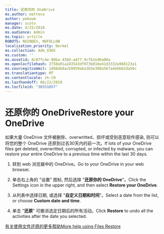 ```yaml
---
title: 还原你的 OneDrive
ms.author: matteva
author: pebaum
manager: scotv
ms.date: 4/25/2018
ms.audience: Admin
ms.topic: article
ROBOTS: NOINDEX, NOFOLLOW
localization_priority: Normal
ms.collection: Adm_O365
ms.custom: ''
ms.assetid: 8c07fc4e-98ba-438d-a4f7-9cfb1ed6a08a
ms.openlocfilehash: 2750a91a243543df073b016e41d3332a968123a1
ms.sourcegitcommit: 1d98db8acb9959aba3b5e308a567ade6b62da56c
ms.translationtype: MT
ms.contentlocale: zh-CN
ms.lasthandoff: 08/22/2019
ms.locfileid: "36551657"
---
```

# <a name="restore-your-onedrive"></a><span data-ttu-id="40003-102">还原你的 OneDrive</span><span class="sxs-lookup"><span data-stu-id="40003-102">Restore your OneDrive</span></span>

<span data-ttu-id="40003-103">如果大量 OneDrive 文件被删除、overwritted、损坏或受到恶意软件感染, 则可以将您的整个 OneDrive 还原到过去30天内的前一次。</span><span class="sxs-lookup"><span data-stu-id="40003-103">If lots of your OneDrive files get deleted, overwritted, corrupted, or infected by malware, you can restore your entire OneDrive to a previous time within the last 30 days.</span></span>
  
1. <span data-ttu-id="40003-104">转到 web 浏览器中的 OneDrive。</span><span class="sxs-lookup"><span data-stu-id="40003-104">Go to your OneDrive in your web browser.</span></span>
    
2. <span data-ttu-id="40003-105">单击右上角的 "设置" 图标, 然后选择 "**还原你的 OneDrive**"。</span><span class="sxs-lookup"><span data-stu-id="40003-105">Click the Settings icon in the upper right, and then select **Restore your OneDrive**.</span></span>
    
3. <span data-ttu-id="40003-106">从列表中选择日期, 或选择 "**自定义日期和时间**"。</span><span class="sxs-lookup"><span data-stu-id="40003-106">Select a date from the list, or choose **Custom date and time**.</span></span>
    
4. <span data-ttu-id="40003-107">单击 "**还原**" 可撤消选定日期后的所有活动。</span><span class="sxs-lookup"><span data-stu-id="40003-107">Click **Restore** to undo all the activities after the date you selected.</span></span> 
    
[<span data-ttu-id="40003-108">有关使用文件还原的更多帮助</span><span class="sxs-lookup"><span data-stu-id="40003-108">More help using Files Restore</span></span>](https://go.microsoft.com/fwlink/?linkid=872874)
  

